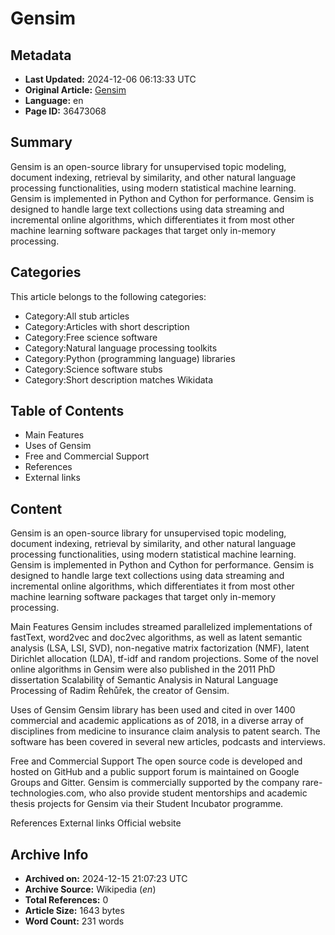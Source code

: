 # Gensim

## Metadata
- **Last Updated:** 2024-12-06 06:13:33 UTC
- **Original Article:** [Gensim](https://en.wikipedia.org/wiki/Gensim)
- **Language:** en
- **Page ID:** 36473068

## Summary
Gensim is an open-source library for unsupervised topic modeling, document indexing, retrieval by similarity, and other natural language processing functionalities, using modern statistical machine learning.
Gensim is implemented in Python and Cython for performance. Gensim is designed to handle large text collections using data streaming and incremental online algorithms, which differentiates it from most other machine learning software packages that target only in-memory processing.

## Categories
This article belongs to the following categories:

- Category:All stub articles
- Category:Articles with short description
- Category:Free science software
- Category:Natural language processing toolkits
- Category:Python (programming language) libraries
- Category:Science software stubs
- Category:Short description matches Wikidata

## Table of Contents

- Main Features
- Uses of Gensim
- Free and Commercial Support
- References
- External links

## Content

Gensim is an open-source library for unsupervised topic modeling, document indexing, retrieval by similarity, and other natural language processing functionalities, using modern statistical machine learning.
Gensim is implemented in Python and Cython for performance. Gensim is designed to handle large text collections using data streaming and incremental online algorithms, which differentiates it from most other machine learning software packages that target only in-memory processing.

Main Features
Gensim includes streamed parallelized implementations of fastText, word2vec and doc2vec algorithms, as well as latent semantic analysis (LSA, LSI, SVD), non-negative matrix factorization (NMF), latent Dirichlet allocation (LDA), tf-idf and random projections.
Some of the novel online algorithms in Gensim were also published in the 2011 PhD dissertation Scalability of Semantic Analysis in Natural Language Processing of Radim Řehůřek, the creator of Gensim.

Uses of Gensim
Gensim library has been used and cited in over 1400 commercial and academic applications as of 2018, in a diverse array of disciplines from medicine to insurance claim analysis to patent search. The software has been covered in several new articles, podcasts and interviews.

Free and Commercial Support
The open source code is developed and hosted on GitHub and a public support forum is maintained on Google Groups and Gitter.
Gensim is commercially supported by the company rare-technologies.com, who also provide student mentorships and academic thesis projects for Gensim via their Student Incubator programme.

References
External links
Official website

## Archive Info
- **Archived on:** 2024-12-15 21:07:23 UTC
- **Archive Source:** Wikipedia (_en_)
- **Total References:** 0
- **Article Size:** 1643 bytes
- **Word Count:** 231 words
